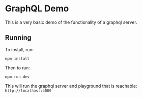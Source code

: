 # GraphQL Demo
This is a very basic demo of the functionality of a graphql server.

## Running
To install, run:

```
npm install
```
Then to run:

```
npm run dev
```
This will run the graphql server and playground that is reachable: `http://localhost:4000`


